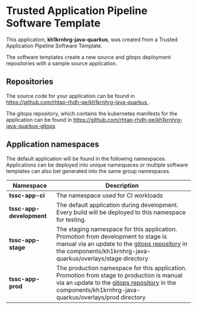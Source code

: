 # Trusted Application Pipeline Software Template

This application, **kh1krnhrg-java-quarkus**, was created from a Trusted Application Pipeline Software Template.

The software templates create a new source and gitops deployment repositories with a sample source application. 

## Repositories

The source code for your application can be found in [https://github.com/rhtap-rhdh-qe/kh1krnhrg-java-quarkus ](https://github.com/rhtap-rhdh-qe/kh1krnhrg-java-quarkus ).
 
The gitops repository, which contains the kubernetes manifests for the application can be found in 
[https://github.com/rhtap-rhdh-qe/kh1krnhrg-java-quarkus-gitops ](https://github.com/rhtap-rhdh-qe/kh1krnhrg-java-quarkus-gitops ) 

## Application namespaces 

The default application will be found in the following namespaces. Applications can be deployed into unique namespaces or multiple software templates can also bet generated into the same group namespaces.  

|  Namespace   |  Description   |  
| -------- | -------- |
| **tssc-app-ci** | The namespace used for CI workloads |
| **tssc-app-development** | The default application during development. Every build will be deployed to this namespace for testing. |
| **tssc-app-stage** | The staging namespace for this application. Promotion from development to stage is manual via an update to the [gitops repository](https://github.com/rhtap-rhdh-qe/kh1krnhrg-java-quarkus-gitops ) in the components/kh1krnhrg-java-quarkus/overlays/stage directory |
| **tssc-app-prod** | The production namespace for this application. Promotion from stage to production is manual via an update to the [gitops repository](https://github.com/rhtap-rhdh-qe/kh1krnhrg-java-quarkus-gitops ) in the components/kh1krnhrg-java-quarkus/overlays/prod directory |